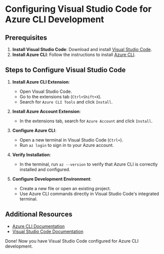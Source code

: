 # Configuring Visual Studio Code for Azure CLI Development

## Prerequisites

1. **Install Visual Studio Code**: Download and install [Visual Studio Code](https://code.visualstudio.com/).
2. **Install Azure CLI**: Follow the instructions to install [Azure CLI](https://docs.microsoft.com/en-us/cli/azure/install-azure-cli).

## Steps to Configure Visual Studio Code

1. **Install Azure CLI Extension**:
    - Open Visual Studio Code.
    - Go to the extensions tab (`Ctrl+Shift+X`).
    - Search for `Azure CLI Tools` and click `Install`.

2. **Install Azure Account Extension**:
    - In the extensions tab, search for `Azure Account` and click `Install`.

3. **Configure Azure CLI**:
    - Open a new terminal in Visual Studio Code (`Ctrl+`).
    - Run `az login` to sign in to your Azure account.

4. **Verify Installation**:
    - In the terminal, run `az --version` to verify that Azure CLI is correctly installed and configured.

5. **Configure Development Environment**:
    - Create a new file or open an existing project.
    - Use Azure CLI commands directly in Visual Studio Code's integrated terminal.

## Additional Resources

- [Azure CLI Documentation](https://docs.microsoft.com/en-us/cli/azure/)
- [Visual Studio Code Documentation](https://code.visualstudio.com/docs)

Done! Now you have Visual Studio Code configured for Azure CLI development.
